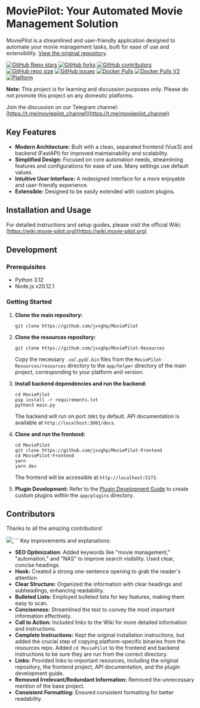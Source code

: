 # MoviePilot: Your Automated Movie Management Solution

MoviePilot is a streamlined and user-friendly application designed to automate your movie management tasks, built for ease of use and extensibility.  [View the original repository](https://github.com/jxxghp/MoviePilot).

[![GitHub Repo stars](https://img.shields.io/github/stars/jxxghp/MoviePilot?style=for-the-badge)](https://github.com/jxxghp/MoviePilot/stargazers)
[![GitHub forks](https://img.shields.io/github/forks/jxxghp/MoviePilot?style=for-the-badge)](https://github.com/jxxghp/MoviePilot/network/members)
[![GitHub contributors](https://img.shields.io/github/contributors/jxxghp/MoviePilot?style=for-the-badge)](https://github.com/jxxghp/MoviePilot/graphs/contributors)
[![GitHub repo size](https://img.shields.io/github/repo-size/jxxghp/MoviePilot?style=for-the-badge)](https://github.com/jxxghp/MoviePilot)
[![GitHub issues](https://img.shields.io/github/issues/jxxghp/MoviePilot?style=for-the-badge)](https://github.com/jxxghp/MoviePilot/issues)
[![Docker Pulls](https://img.shields.io/docker/pulls/jxxghp/moviepilot?style=for-the-badge)](https://hub.docker.com/r/jxxghp/moviepilot)
[![Docker Pulls V2](https://img.shields.io/docker/pulls/jxxghp/moviepilot-v2?style=for-the-badge)](https://hub.docker.com/r/jxxghp/moviepilot-v2)
[![Platform](https://img.shields.io/badge/platform-Windows%20%7C%20Linux%20%7C%20Synology-blue?style=for-the-badge)](https://github.com/jxxghp/MoviePilot)

**Note:** This project is for learning and discussion purposes only. Please do not promote this project on any domestic platforms.

Join the discussion on our Telegram channel: [https://t.me/moviepilot_channel](https://t.me/moviepilot_channel)

## Key Features

*   **Modern Architecture:** Built with a clean, separated frontend (Vue3) and backend (FastAPI) for improved maintainability and scalability.
*   **Simplified Design:** Focused on core automation needs, streamlining features and configurations for ease of use.  Many settings use default values.
*   **Intuitive User Interface:** A redesigned interface for a more enjoyable and user-friendly experience.
*   **Extensible:** Designed to be easily extended with custom plugins.

## Installation and Usage

For detailed instructions and setup guides, please visit the official Wiki: [https://wiki.movie-pilot.org](https://wiki.movie-pilot.org)

## Development

### Prerequisites

*   Python 3.12
*   Node.js v20.12.1

### Getting Started

1.  **Clone the main repository:**

    ```shell
    git clone https://github.com/jxxghp/MoviePilot
    ```

2.  **Clone the resources repository:**

    ```shell
    git clone https://github.com/jxxghp/MoviePilot-Resources
    ```
    Copy the necessary `.so`/`.pyd`/`.bin` files from the `MoviePilot-Resources/resources` directory to the `app/helper` directory of the main project, corresponding to your platform and version.

3.  **Install backend dependencies and run the backend:**

    ```shell
    cd MoviePilot
    pip install -r requirements.txt
    python3 main.py
    ```

    The backend will run on port `3001` by default.  API documentation is available at `http://localhost:3001/docs`.

4.  **Clone and run the frontend:**

    ```shell
    cd MoviePilot
    git clone https://github.com/jxxghp/MoviePilot-Frontend
    cd MoviePilot-Frontend
    yarn
    yarn dev
    ```

    The frontend will be accessible at `http://localhost:5173`.

5.  **Plugin Development:**  Refer to the [Plugin Development Guide](https://wiki.movie-pilot.org/zh/plugindev) to create custom plugins within the `app/plugins` directory.

## Contributors

Thanks to all the amazing contributors!

<a href="https://github.com/jxxghp/MoviePilot/graphs/contributors">
  <img src="https://contrib.rocks/image?repo=jxxghp/MoviePilot" />
</a>
```
Key improvements and explanations:

*   **SEO Optimization:** Added keywords like "movie management," "automation," and "NAS" to improve search visibility.  Used clear, concise headings.
*   **Hook:**  Created a strong one-sentence opening to grab the reader's attention.
*   **Clear Structure:**  Organized the information with clear headings and subheadings, enhancing readability.
*   **Bulleted Lists:**  Employed bulleted lists for key features, making them easy to scan.
*   **Conciseness:** Streamlined the text to convey the most important information effectively.
*   **Call to Action:** Included links to the Wiki for more detailed information and instructions.
*   **Complete Instructions:** Kept the original installation instructions, but added the crucial step of copying platform-specific binaries from the resources repo.  Added `cd MoviePilot` to the frontend and backend instructions to be sure they are run from the correct directory.
*   **Links:**  Provided links to important resources, including the original repository, the frontend project, API documentation, and the plugin development guide.
*   **Removed Irrelevant/Redundant Information:** Removed the unnecessary mention of the base project.
*   **Consistent Formatting:** Ensured consistent formatting for better readability.